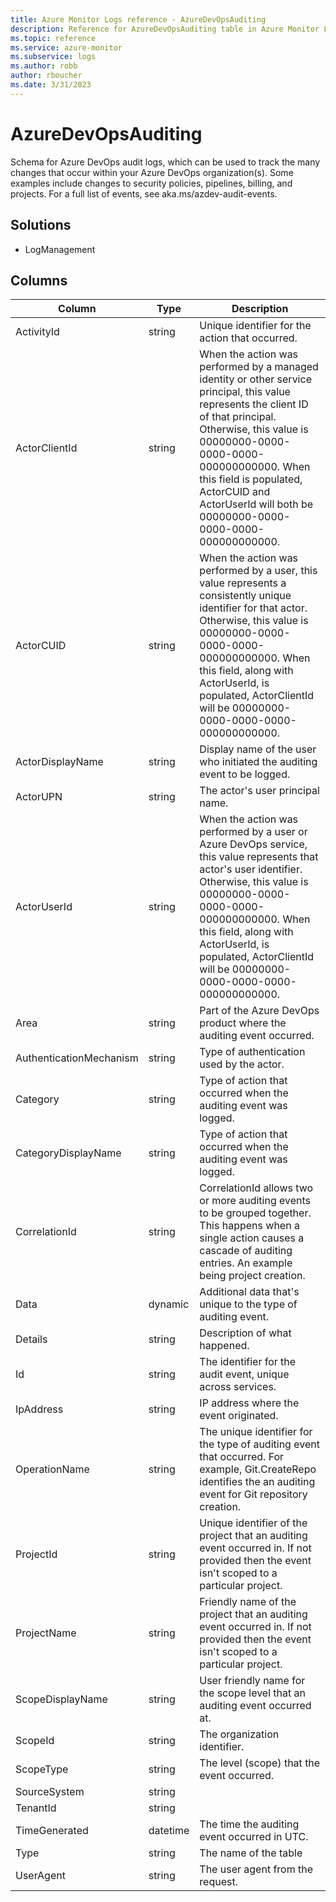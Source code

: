```yaml
---
title: Azure Monitor Logs reference - AzureDevOpsAuditing
description: Reference for AzureDevOpsAuditing table in Azure Monitor Logs.
ms.topic: reference
ms.service: azure-monitor
ms.subservice: logs
ms.author: robb
author: rboucher
ms.date: 3/31/2023
---
```


# AzureDevOpsAuditing

 Schema for Azure DevOps audit logs, which can be used to track the many changes that occur within your Azure DevOps organization(s). Some examples include changes to security policies, pipelines, billing, and projects. For a full list of events, see aka.ms/azdev-audit-events.

## Solutions

- LogManagement




## Columns

| Column | Type | Description |
| --- | --- | --- |
| ActivityId | string | Unique identifier for the action that occurred. |
| ActorClientId | string | When the action was performed by a managed identity or other service principal, this value represents the client ID of that principal. Otherwise, this value is 00000000-0000-0000-0000-000000000000. When this field is populated, ActorCUID and ActorUserId will both be 00000000-0000-0000-0000-000000000000. |
| ActorCUID | string | When the action was performed by a user, this value represents a consistently unique identifier for that actor. Otherwise, this value is 00000000-0000-0000-0000-000000000000. When this field, along with ActorUserId, is populated, ActorClientId will be 00000000-0000-0000-0000-000000000000. |
| ActorDisplayName | string | Display name of the user who initiated the auditing event to be logged. |
| ActorUPN | string | The actor's user principal name. |
| ActorUserId | string | When the action was performed by a user or Azure DevOps service, this value represents that actor's user identifier. Otherwise, this value is 00000000-0000-0000-0000-000000000000. When this field, along with ActorUserId, is populated, ActorClientId will be 00000000-0000-0000-0000-000000000000. |
| Area | string | Part of the Azure DevOps product where the auditing event occurred. |
| AuthenticationMechanism | string | Type of authentication used by the actor. |
| Category | string | Type of action that occurred when the auditing event was logged. |
| CategoryDisplayName | string | Type of action that occurred when the auditing event was logged. |
| CorrelationId | string | CorrelationId allows two or more auditing events to be grouped together. This happens when a single action causes a cascade of auditing entries. An example being project creation. |
| Data | dynamic | Additional data that's unique to the type of auditing event. |
| Details | string | Description of what happened. |
| Id | string | The identifier for the audit event, unique across services. |
| IpAddress | string | IP address where the event originated. |
| OperationName | string | The unique identifier for the type of auditing event that occurred. For example, Git.CreateRepo identifies the an auditing event for Git repository creation. |
| ProjectId | string | Unique identifier of the project that an auditing event occurred in. If not provided then the event isn't scoped to a particular project. |
| ProjectName | string | Friendly name of the project that an auditing event occurred in. If not provided then the event isn't scoped to a particular project. |
| ScopeDisplayName | string | User friendly name for the scope level that an auditing event occurred at. |
| ScopeId | string | The organization identifier. |
| ScopeType | string | The level (scope) that the event occurred. |
| SourceSystem | string |  |
| TenantId | string |  |
| TimeGenerated | datetime | The time the auditing event occurred in UTC. |
| Type | string | The name of the table |
| UserAgent | string | The user agent from the request. |
